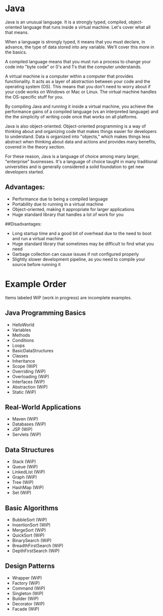 # Java

Java is an unusual language. It is a strongly typed, compiled, object-oriented language that runs inside a virtual machine. Let's cover what all that means.

When a language is strongly typed, it means that you must declare, in advance, the type of data stored into any variable. We'll cover this more in the basics.

A compiled language means that you must run a process to change your code into "byte code" or 0's and 1's that the computer understands.

A virtual machine is a computer within a computer that provides functionality. It acts as a layer of abstraction between your code and the operating system (OS). This means that you don't need to worry about if your code works on Windows or Mac or Linux. The virtual machine handles the OS-specific stuff for you.

By compiling Java and running it inside a virtual machine, you achieve the performance gains of a compiled language (vs an interpreted language) and the the simplicity of writing code once that works on all platforms.

Java is also object-oriented. Object-oriented programming is a way of thinking about and organizing code that makes things easier for developers to understand. Data is organized into "objects," which makes things less abstract when thinking about data and actions and provides many benefits, covered in the theory section.

For these reason, Java is a language of choice among many larger, "enterprise" businesses. It's a language of choice taught in many traditional universities and is generally considered a solid foundation to get new developers started.

## Advantages:
* Performance due to being a compiled language
* Portability due to running in a virtual machine
* Object-oriented, making it appropriate for larger applications
* Huge standard library that handles a lot of work for you

##Disadvantages:
* Long startup time and a good bit of overhead due to the need to boot and run a virtual machine
* Huge standard library that sometimes may be difficult to find what you need
* Garbage collection can cause issues if not configured properly
* Slightly slower development pipeline, as you need to compile your source before running it

# Example Order

Items labeled WiP (work in progress) are incomplete examples.

## Java Programming Basics
* HelloWorld
* Variables
* Methods
* Conditions
* Loops
* BasicDataStructures
* Classes
* Inheritance
* Scope (WiP)
* Overriding (WiP)
* Overloading (WiP)
* Interfaces (WiP)
* Abstraction (WiP)
* Static (WiP)

## Real-World Applications
* Maven (WiP)
* Databases (WiP)
* JSP (WiP)
* Servlets (WiP)

## Data Structures
* Stack (WiP)
* Queue (WiP)
* LinkedList (WiP)
* Graph (WiP)
* Tree (WiP)
* HashMap (WiP)
* Set (WiP)

## Basic Algorithms
* BubbleSort (WiP)
* InsertionSort (WiP)
* MergeSort (WiP)
* QuickSort (WiP)
* BinarySearch (WiP)
* BreadthFirstSearch (WiP)
* DepthFirstSearch (WiP)

## Design Patterns
* Wrapper (WiP)
* Factory (WiP)
* Command (WiP)
* Singleton (WiP)
* Builder (WiP)
* Decorator (WiP)
* Facade (WiP)
